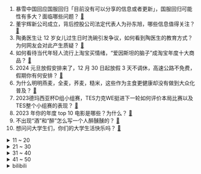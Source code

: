 1. 暴雪中国回应国服回归「目前没有可以分享的信息或者更新」，国服回归可能性有多大？面临哪些问题？ [:link:](https://www.zhihu.com/question/636657677)
2. 董宇辉新公司成立，背后控股公司法定代表人为孙东旭，哪些信息值得关注？ [:link:](https://www.zhihu.com/question/636527784)
3. 陶勇医生让 12 岁女儿过生日时洗碗引发争议，如何看到陶医生的教育方式？为何网友会对此产生质疑？ [:link:](https://www.zhihu.com/question/636539387)
4. 如何看待当代年轻人流行上淘宝买情绪，“爱因斯坦的脑子”成淘宝年度十大商品？ [:link:](https://www.zhihu.com/question/636500148)
5. 2024 元旦放假安排来了，12 月 30 日起放假 3 天不调休，高速公路不免费，假期你有何安排？ [:link:](https://www.zhihu.com/question/636474716)
6. 为什么明明燕麦，全麦，荞麦，糙米，这些作为主食更健康却没有做到大众化普及？ [:link:](https://www.zhihu.com/question/536028446)
7. 2023德玛西亚杯D组小组赛，TES力克WE挺进下一轮如何评价本局比赛以及TES整个小组赛的表现？ [:link:](https://www.zhihu.com/question/636611492)
8. 2023 年你的年度 top 10 电影是哪些？为什么？ [:link:](https://www.zhihu.com/question/634710485)
9. 不出现“酒”和“醉”怎么写一个人醉醺醺的？ [:link:](https://www.zhihu.com/question/630942217)
10. 想问问大学生们，你们的大学生活快乐吗？ [:link:](https://www.zhihu.com/question/636206539)
<details>
<summary>11 ~ 20</summary>

11. 「订婚强奸案」一审宣判，男子以强奸罪被判 3 年，如何从法律角度解读？ [:link:](https://www.zhihu.com/question/636500180)
12. 石油真的是远古动物尸体来的吗？ [:link:](https://www.zhihu.com/question/620169590)
13. 下雨天的时候，你最想做什么？ [:link:](https://www.zhihu.com/question/631482588)
14. 大白鲨身上干干净净，鲸鱼身上为何都是藤壶？ [:link:](https://www.zhihu.com/question/630866723)
15. 电影《三大队》为什么王大勇看见手机上程队女儿的照片会发疯地笑？ [:link:](https://www.zhihu.com/question/635745693)
16. 官方：拉特克利夫爵士收购曼联25%股份，并将额外投资3亿美元，哪些信息值得关注？ [:link:](https://www.zhihu.com/question/636496245)
17. 为什么普遍认为橘猫相对其他猫更肥，是真的如此还是刻板印象呢？ [:link:](https://www.zhihu.com/question/280040891)
18. 超千名示威者试图闯入政府大楼，塞尔维亚总统武契奇称「颜色革命未遂」，哪些信息值得关注？ [:link:](https://www.zhihu.com/question/636488092)
19. 对于宣称拥有IP68级防水的手机，理论上是否可以使用常规水洗的方式进行外部清洁？ [:link:](https://www.zhihu.com/question/635494747)
20. 这一年，你见证了孩子哪些「意料之外」的成长？对于孩子，有哪些「亏欠」想要补偿？ [:link:](https://www.zhihu.com/question/632310610)
</details>
<details>
<summary>21 ~ 30</summary>

21. 为什么公交车和大客车都是一模一样，为什么一个要A3，另外一个却要A1？ [:link:](https://www.zhihu.com/question/636182102)
22. 普通女生如何悄悄变美？ [:link:](https://www.zhihu.com/question/632642086)
23. 理想汽车公布广东清远L7交通事故相关视频，视频显示车速大幅超出 AEB 工作范围，如何看待此事？ [:link:](https://www.zhihu.com/question/636438075)
24. 如果小猫小狗会说话，你会跟它们聊什么呢？ [:link:](https://www.zhihu.com/question/635330241)
25. 参加 24 考研初试是一种什么体验？ [:link:](https://www.zhihu.com/question/636233432)
26. 每天坚持健身的你，最大的收获是什么？ [:link:](https://www.zhihu.com/question/635838450)
27. 如何一眼分辨出有健身运动习惯的人？ [:link:](https://www.zhihu.com/question/633237461)
28. 你在「2023 个人年度报告」中发现了哪些值得分享的内容？ [:link:](https://www.zhihu.com/question/636483073)
29. 在原神4.3【蔷薇与铳枪】活动剧情中，如果你是夏沃蕾，你会做出怎样的选择？ [:link:](https://www.zhihu.com/question/636458290)
30. 根据 24 考研初试的难度，你认为考研国家线会有什么变化？ [:link:](https://www.zhihu.com/question/636240618)
</details>
<details>
<summary>31 ~ 40</summary>

31. 2023 年，你的年度关键词是什么？为什么？ [:link:](https://www.zhihu.com/question/633946644)
32. 减肥过程中大家是怎样对抗饥饿感的? [:link:](https://www.zhihu.com/question/635321810)
33. 减肥期间忍不住暴食怎么办? [:link:](https://www.zhihu.com/question/631704624)
34. 中美半导体巨头重磅和解，美光科技与福建晋华集成电路有限公司达成全球和解协议，将带来哪些影响？ [:link:](https://www.zhihu.com/question/636661555)
35. 网传麦当劳主要产品将全线提价，麦当劳回应「部分单品和套餐有调整」，如何看待麦当劳此次涨价？ [:link:](https://www.zhihu.com/question/636522336)
36. 多家股份制银行跟进下调存款利率， 3 年定期调普遍降 25 个基点，有哪些信息值得关注？ [:link:](https://www.zhihu.com/question/636490487)
37. 美国黄石公园检测出「僵尸鹿」病，专家称未来不排除传人风险，这是一种什么病？ [:link:](https://www.zhihu.com/question/636443675)
38. 报道称中国暂停与阿根廷 465 亿元货币互换协议，阿根廷专家提醒「对华关系不可取代」，如何解读？ [:link:](https://www.zhihu.com/question/635942333)
39. 小友，你听过最狂的诗词是什么？ [:link:](https://www.zhihu.com/question/636415357)
40. 23 岁 14 冠，阿尔瓦雷斯打破多项足坛纪录，如何评价该球员？ [:link:](https://www.zhihu.com/question/636247166)
</details>
<details>
<summary>41 ~ 50</summary>

41. 内存条位宽为什么不能像显存一样做大? [:link:](https://www.zhihu.com/question/633137952)
42. 描写“天气”的古诗词有哪些？ [:link:](https://www.zhihu.com/question/636534619)
43. 2024 年，普通人到底该如何花钱？ [:link:](https://www.zhihu.com/question/636522597)
44. 国产首艘大型邮轮「 爱达·魔都号 」在上海离港，进行首次试运营，有哪些信息值得关注？ [:link:](https://www.zhihu.com/question/636483270)
45. 三四线城市黄金消费火爆，有城市 200 米路开 15 家金店，如何看待此现象？你最近有买金的打算吗？ [:link:](https://www.zhihu.com/question/636492257)
46. 去滑雪前需要准备多少预算？ [:link:](https://www.zhihu.com/question/633706324)
47. 可以分享一张今天你拍的好看的落日照吗？ [:link:](https://www.zhihu.com/question/635790666)
48. 你是如何把跑步融入到日常生活中的？ [:link:](https://www.zhihu.com/question/635928276)
49. 如何看待 iQOO Neo9 系列双芯游戏性能技术沟通会? 为什么很多性能机都在卷双芯? [:link:](https://www.zhihu.com/question/636535147)
50. 有哪些简单易上手操作的智能家电，适合新年送给家里人？ [:link:](https://www.zhihu.com/question/634394597)
</details><details>
<summary>bilibili</summary>

</details>